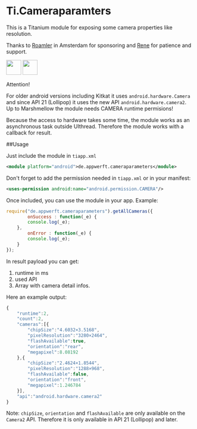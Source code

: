 Ti.Cameraparamters
==================

This is a Titanium module for exposing some camera properties like resolution.

Thanks to [Roamler](https://www.roamler.com/)  in Amsterdam for sponsoring and [Rene](http://renepot.net) for patience and support. 

<img src="https://secure.gravatar.com/avatar/325662ace9877e9af4291aff59ec9318.jpg?s=512&d=https%3A%2F%2Fa.slack-edge.com%2F7fa9%2Fimg%2Favatars%2Fava_0026-512.png" width=40/> <img src="https://www.roamler.com/images/logo-roamler-shield.png" height=40/>


Attention!

For older android versions including Kitkat it uses `android.hardware.Camera` and since API 21 (Lollipop) it uses the new API `android.hardware.camera2`. 
Up to Marshmellow the module needs CAMERA runtime permisions!

Because the access to hardware takes some time, the module works as an asynchronous task outside UIthread. Therefore the module works with a callback for result.

##Usage

Just include the module in `tiapp.xml`

```xml
<module platform="android">de.appwerft.cameraparameters</module>
```

Don't forget to add the permission needed in `tiapp.xml` or in your manifest:
```xml
<uses-permission android:name="android.permission.CAMERA"/>
```

Once included, you can use the module in your app. Example:

```javascript
require("de.appwerft.cameraparameters").getAllCameras({
        onSuccess : function(_e) {
        console.log(_e);
    },
        onError : function(_e) {
        console.log(_e);
    }
});

```

In result payload you can get:

1. runtime in ms
2. used API
3. Array with camera detail infos.

Here an example output:

```javascript
{
    "runtime":2,
    "count":2,
    "cameras":[{
        "chipSize":"4.6032×3.5168",
        "pixelResolution":"3280×2464",
        "flashAvailable":true,
        "orientation":"rear",
        "megapixel":8.08192
    },{
        "chipSize":"2.4624×1.8544",
        "pixelResolution":"1288×968",
        "flashAvailable":false,
        "orientation":"front",
        "megapixel":1.246784
    }],
    "api":"android.hardware.camera2"
}
```

Note: `chipSize`, `orientation` and `flashAvailable` are only available on the `Camera2` API. Therefore it is only available in API 21 (Lollipop) and later.
